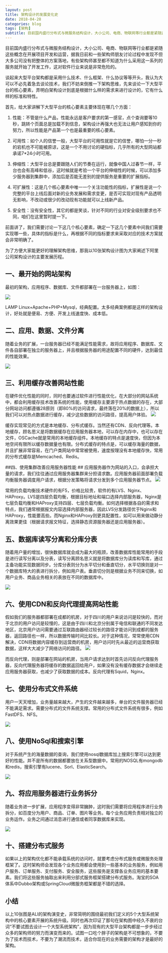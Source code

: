 ```yaml
---
layout: post
title: 架构设计的发展变化史
date: 2018-04-28
categories: blog
tags: [架构]
subtitle: 目前国内盛行分布式与微服务结构设计，大小公司、电商、物联网等行业都是紧随这些概念在开展项目开发和运营，据我日前和一些架构师朋友讨论过程中发现不但大多公司没有把整体的方案落地，有些架构师甚至都不知道为什么采用这一系列的服务就开始了开发工作，这对软件行业来说是非常危险的。
---
```

目前国内盛行分布式与微服务结构设计，大小公司、电商、物联网等行业都是紧随这些概念在开展项目开发和运营，据我日前和一些架构师朋友讨论过程中发现不但大多公司没有把整体的方案落地，有些架构师甚至都不知道为什么采用这一系列的服务就开始了开发工作，这对软件行业来说是非常危险的。

谈起来大型平台架构都是采用什么技术、什么框架、什么协议等等开头，我认为大可以不必先着急去谈论技术，我们不妨来倒推一下架构思维，先来谈论一下大型平台的核心要素，弄明白架构设计到底是根据什么样的需求来进行设计的，它有什么样的标准和特性。

首先，给大家讲解下大型平台的核心要素主要体现在哪几个方面：

1. 性能：不管是什么产品，性能永远是客户要求的第一感官，点个查询要等10秒，跳转个页面总是加载不到信息，架构设计再强大也无法让用户感知到你的努力，所以性能是产品第一个也是最重要的核心要素。


2. 可用性：如个人的信誉一般，大型平台的可用性就是它的信誉，哪怕一分一秒的宕机也不可能被原谅，这是一个不用讨论的硬指标，几乎所有的大型网站都承诺7*24小时可用。

3. 伸缩性：大型平台总是要跟随人们的节奏在运行，就像中国人过春节一样，平台也会有高峰和低谷，这时候就是考验一个平台的伸缩性的时候，可以添加多少服务器到集群中，添加后是否能无差别的提供服务是重要的扩展指标。

4. 可扩展性：这是几个核心要素中唯一一个关注功能性的指标，扩展性是说一个完整的平台上线后面对新的业务发展和需求变更，是否可实现对现有产品透明无影响，不改动或很少的改动现有功能就可以上线新产品。

5. 安全性：没有安全性，其它的都是笑谈，针对不同的行业对安全级别要求也不同，咱们在这里暂时提一下。

前面讲了，我们需要讨论一下这几个核心要素，确定一下这几个要素中间我们需要实现哪一些，具体的指标是什么，再根据不同的指标要求来采取对应的技术方案就会非常明确了。

为了方便大家能更好的理解架构思维，那我以10张架构设计图为大家阐述下阿里公司架构设计的主要发展历程。

## 一、最开始的网站架构 ##

最初的架构，应用程序、数据库、文件都部署在一台服务器上，如图：

![](/attach/20180428001.jpg)

LAMP Linux+Apache+PHP+Mysql，经典配置。太多经典案例都是这样的架构设计，好处就是便易、方便、开发上线速度快、成本低。

 

## 二、应用、数据、文件分离 ##

随着业务的扩展，一台服务器已经不能满足性能需求，故将应用程序、数据库、文件各自部署在独立的服务器上，并且根据服务器的用途配置不同的硬件，达到最佳的性能效果。


![](/attach/20180428002.jpg)


## 三、利用缓存改善网站性能 ##

在硬件优化性能的同时，同时也要通过软件进行性能优化，在大部分的网站系统中，都会利用缓存技术改善系统的性能，使用缓存主要源于热点数据的存在，大部分网站访问都遵循28原则（即80%的访问请求，最终落在20%的数据上），所以我们可以对热点数据进行缓存，减少这些数据的访问路径，提高用户体验。
![](/attach/20180428003.jpg)

缓存实现常见的方式是本地缓存、分布式缓存。当然还有CDN、反向代理等。本地缓存，顾名思义是将数据缓存在应用服务器本地，可以存在内存中，也可以存在文件，OSCache就是常用的本地缓存组件。本地缓存的特点是速度快，但因为本地空间有限所以缓存数据量也有限。分布式缓存的特点是，可以缓存海量的数据，并且扩展非常容易，在门户类网站中常常被使用，速度按理没有本地缓存快，常用的分布式缓存是Memcached、Redis。



##四、使用集群改善应用服务器性能 ##
应用服务器作为网站的入口，会承担大量的请求，我们往往通过应用服务器集群来分担请求数。应用服务器前面部署负载均衡服务器调度用户请求，根据分发策略将请求分发到多个应用服务器节点。
![](/attach/20180428004.jpg)

常用的负载均衡技术硬件的有F5，价格比较贵，软件的有LVS、Nginx、HAProxy。LVS是四层负载均衡，根据目标地址和端口选择内部服务器，Nginx是七层负载均衡和HAProxy支持四层、七层负载均衡。如何选择根据各自的需求和特点，我们通常根据报文内容选择内部服务器，因此LVS分发路径优于Nginx和HAProxy，性能要高些。而Nginx和HAProxy则更具配置性，如可以用来做动静分离效果更佳（根据请求报文特征，选择静态资源服务器还是应用服务器）。

 

## 五、数据库读写分离和分库分表 ##
随着用户量的增加，很快数据库就会成为最大的瓶颈，改善数据库性能常用的手段是进行读写分离以及分表，读写分离顾名思义就是将数据库分为读库和写库，通过主备功能实现数据同步。分库分表则分为水平切分和垂直切分，水平切换则是对一个数据库特大的表进行拆分，例如用户表。垂直切分则是根据业务不同来切换，如用户业务、商品业务相关的表放在不同的数据库中。

![](/attach/20180428005.jpg)
 

## 六、使用CDN和反向代理提高网站性能 ##

假如我们的服务器都部署在成都的机房，对于四川的用户来说访问是较快的，而对于北京的用户访问是较慢的，这是由于四川和北京分别属于电信和联通的不同发达地区，北京用户访问需要通过互联路由器经过较长的路径才能访问到成都的服务器，返回路径也一样，所以数据传输时间比较长。对于这种情况，常常使用CDN解决，CDN将数据内容缓存到运营商的机房，用户访问时先从最近的运营商获取数据，这样大大减少了网络访问的路径。
![](/attach/20180428006.jpg)

而反向代理，则是部署在网站的机房，当用户请求达到时首先访问反向代理服务器，反向代理服务器将缓存的数据返回给用户，如果没有没有缓存数据才会继续走应用服务器获取，也减少了获取数据的成本。反向代理有Squid，Nginx。

 

## 七、使用分布式文件系统 ##
用户一天天增加，业务量越来越大，产生的文件越来越多，单台的文件服务器已经不能满足需求。需要分布式的文件系统支撑。常用的分布式文件系统有很多，例如FastDFS、NFS。

![](/attach/20180428007.jpg)
 

## 八、使用NoSql和搜索引擎 ##
对于系统产生的海量数据的查询，我们使用nosql数据库加上搜索引擎可以达到更好的性能。并不是所有的数据都要放在关系型数据中。常用的NOSQL有mongodb和redis，搜索引擎有lucene、Sorl、ElasticSearch。

![](/attach/20180428008.jpg)

## 九、将应用服务器进行业务拆分 ##
随着业务进一步扩展，应用程序变得非常臃肿，这时我们需要将应用程序进行业务拆分，如百度分为用户、商品、订单、图片等业务。每个业务应用负责相对独立的业务运作。业务之间通过消息进行通信或者同享数据库来实现。

![](/attach/20180428009.jpg)
 

## 十、搭建分布式服务 ##

如果以上的架构优化都不能承载系统的访问时，就要考虑分布式服务或微服务处理框架了。这时架构师会发现各个业务应用都会使用到一些基本的业务服务，例如用户服务、订单服务、支付服务、安全服务，这些服务是支撑各业务应用的基本要素。我们将这些服务抽取出来利用分部式服务框架搭建分布式服务。淘宝的SOA体系中Dubbo架构或SpringCloud微服务框架都是不错的选择。



## 小结 ##
以上10张图是ALI的架构演变史，非常简明的围绕最初我们定义的5个大型系统架构中的核心要素开展的系统升级。同时也再次印证了那句在架构图中经久不衰的台词“不要试图去设计一个大型系统架构”，因为现有的大型平台架构都是一步步经过众多的架构师的努力而演变而来的。试图一口吃个胖子的架构是不可想象的，不要为了技术而技术，不要为了潮流而技术，适合你现在的业务需要的架构才是最好的架构。
